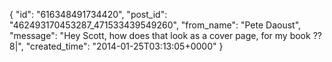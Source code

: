  {
   "id": "616348491734420",
   "post_id": "462493170453287_471533439549260",
   "from_name": "Pete Daoust",
   "message": "Hey Scott, how does that look as a cover page, for my book ?? 8|",
   "created_time": "2014-01-25T03:13:05+0000"
 }
